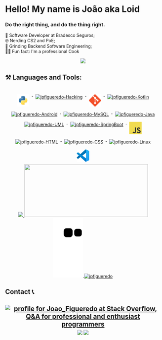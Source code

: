 <h1> Hello! My name is João aka Loid </h1>

<h3>Do the right thing, and do the thing right.</h3>

<div align="center">
    <div align ="left">
        <p>
            💼 Software Developer at Bradesco Seguros;<br>
            🤓 Nerding CS2 and PoE;<br>
            💪 Grinding Backend Software Engineering;<br>
            👨‍🍳 Fun fact: I'm a professional Cook
        </p>
    </div>
    <img src ="https://media4.giphy.com/media/npnevRsQRUc5a/giphy.gif"/>
</div>

## ⚒️ Languages and Tools:
<div style="display: inline_block" align="center"><br>
    <a href="https://github.com/jpfigueredo">    
        <div>
            <img alt="jpfigueredo-Python" src="https://raw.githubusercontent.com/github/explore/80688e429a7d4ef2fca1e82350fe8e3517d3494d/topics/python/python.png" height="40" style="vertical-align:top; margin:8px"/>
            <img alt="jpfigueredo-Hacking" src="https://upload.wikimedia.org/wikipedia/commons/3/34/Icon_hacker.png" height="40" style="vertical-align:top; margin:8px"/>
            <img alt="jpfigueredo-Git" src="https://raw.githubusercontent.com/devicons/devicon/master/icons/git/git-original.svg" height="40" style="vertical-align:top; margin:8px"/>
            <img alt="jpfigueredo-Kotlin" src="https://cdn.jsdelivr.net/gh/devicons/devicon/icons/kotlin/kotlin-original.svg" height="40" style="vertical-align:top; margin:8px"/>
            <img alt="jpfigueredo-Android" src="https://cdn.jsdelivr.net/gh/devicons/devicon/icons/android/android-original.svg" height="40" style="vertical-align:top; margin:8px"/>
            <img alt="jpfigueredo-MySQL" src="https://cdn.jsdelivr.net/gh/devicons/devicon/icons/mysql/mysql-original.svg" height="40" style="vertical-align:top; margin:8px"/>
            <img alt="jpfigueredo-Java" src="https://cdn.jsdelivr.net/gh/devicons/devicon/icons/java/java-original-wordmark.svg" height="40" style="vertical-align:top; margin:8px"/>
            <img alt="jpfigueredo-UML" src="https://staruml.io/image/staruml_logo.png" height="40" style="vertical-align:top; margin:8px"/>
            <img alt="jpfigueredo-SpringBoot" src="https://devkico.itexto.com.br/wp-content/uploads/2014/08/spring-boot-project-logo.png" height="40" style="vertical-align:top; margin:8px"/>
            <img alt="jpfigueredo-Javascript" src="https://raw.githubusercontent.com/github/explore/80688e429a7d4ef2fca1e82350fe8e3517d3494d/topics/javascript/javascript.png" height="40" style="vertical-align:top; margin:8px"/>
            <img alt="jpfigueredo-HTML" src="https://cdn.jsdelivr.net/gh/devicons/devicon/icons/html5/html5-original.svg" height="40" style="vertical-align:top; margin:8px"/>
            <img alt="jpfigueredo-CSS" src="https://cdn.jsdelivr.net/gh/devicons/devicon/icons/css3/css3-original.svg" height="40" style="vertical-align:top; margin:8px"/>
            <img alt="jpfigueredo-Linux" src="https://cdn.jsdelivr.net/gh/devicons/devicon/icons/linux/linux-original.svg" height="40" style="vertical-align:top; margin:8px"/>
            <img alt="jpfigueredo-VSCode" src="https://raw.githubusercontent.com/github/explore/80688e429a7d4ef2fca1e82350fe8e3517d3494d/topics/visual-studio-code/visual-studio-code.png" height="40" style="vertical-align:top; margin:8px"/>
        </div>
        <div align="center">
            <img height="170em" src="https://github-readme-stats.vercel.app/api?username=jpfigueredo&count_private=true&show_icons=true&theme=chartreuse-dark"/>
            <img height="170em" width="400em" src="https://github-readme-stats.vercel.app/api/top-langs/?username=jpfigueredo&layout=compact&langs_count=16&theme=chartreuse-dark"/>
        </div>
        <img src="https://github.com/jpfigueredo/jpfigueredo/blob/output/github-contribution-grid-snake.svg"/> 
        <a href="https://github.com/jpfigueredo"><img align="center" height="30em" src="https://profile-counter.glitch.me/jpfigueredo/count.svg" alt="jpfigueredo" /></a>
    </a>
</div>

## Contact 📞

<h2 align="center">
    <div style="display inline-block">
        <a href="https://stackoverflow.com/users/15944321/joao-figueredo"><img src="https://stackoverflow.com/users/flair/15944321.png?theme=dark" width="208" height="58" alt="profile for Joao_Figueredo at Stack Overflow, Q&amp;A for professional and enthusiast programmers" title="profile for Joao_Figueredo at Stack Overflow, Q&amp;A for professional and enthusiast programmers"></a>
  </div>
    <div align="center">
        <a href="mailto:jp.figueredo8@gmail.com"><img align="center" height="30em" src="https://img.shields.io/badge/Gmail-D14836?style=for-the-badge&logo=gmail&logoColor=green"/></a>
        <a href="https://www.linkedin.com/in/jpfigueredo/"><img align="center" height="30em" src="https://img.shields.io/badge/LinkedIn-0077B5?style=for-the-badge&logo=linkedin&logoColor=green"/></a>
    </div>
</h2>
